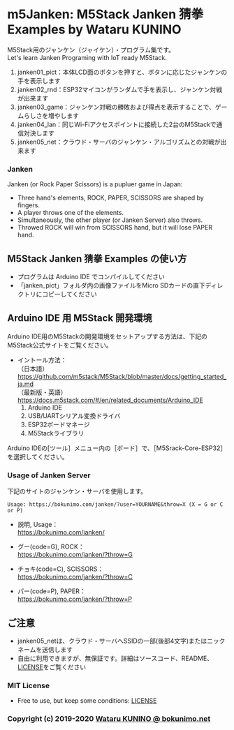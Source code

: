 # m5Janken: M5Stack Janken 猜拳 Examples by Wataru KUNINO

M5Stack用のジャンケン（ジャイケン）・プログラム集です。  
Let's learn Janken Programing with IoT ready M5Stack.  

1. janken01_pict：本体LCD面のボタンを押すと、ボタンに応じたジャンケンの手を表示します
2. janken02_rnd：ESP32マイコンがランダムで手を表示し、ジャンケン対戦が出来ます
3. janken03_game：ジャンケン対戦の勝敗および得点を表示することで、ゲームらしさを増やします
4. janken04_lan：同じWi-Fiアクセスポイントに接続した2台のM5Stackで通信対決します
5. janken05_net：クラウド・サーバのジャンケン・アルゴリズムとの対戦が出来ます

### Janken

Janken (or Rock Paper Scissors) is a pupluer game in Japan:
- Three hand's elements, ROCK, PAPER, SCISSORS are shaped by fingers.
- A player throws one of the elements.
- Simultaneously, the other player (or Janken Server) also throws.
- Throwed ROCK will win from SCISSORS hand, but it will lose PAPER hand.

## M5Stack Janken 猜拳 Examples の使い方

- プログラムは Arduino IDE でコンパイルしてください
- 「janken_pict」フォルダ内の画像ファイルをMicro SDカードの直下ディレクトリにコピーしてください

## Arduino IDE 用 M5Stack 開発環境
Arduino IDE用のM5Stackの開発環境をセットアップする方法は、下記のM5Stack公式サイトをご覧ください。  

- イントール方法：  
	（日本語）https://github.com/m5stack/M5Stack/blob/master/docs/getting_started_ja.md  
	（最新版・英語）https://docs.m5stack.com/#/en/related_documents/Arduino_IDE  
	1. Arduino IDE  
	2. USB/UARTシリアル変換ドライバ  
	3. ESP32ボードマネージ  
	4. M5Stackライブラリ  
  
Arduino IDEの[ツール］メニュー内の［ボード］で、［M5Srack-Core-ESP32］を選択してください。

### Usage of Janken Server
下記のサイトのジャンケン・サーバを使用します。

	Usage: https://bokunimo.com/janken/?user=YOURNAME&throw=X (X = G or C or P)  

- 説明, Usage：  
	https://bokunimo.com/janken/  

- グー(code=G), ROCK：  
	https://bokunimo.com/janken/?throw=G  

- チョキ(code=C), SCISSORS：  
	https://bokunimo.com/janken/?throw=C  

- パー(code=P), PAPER：  
	https://bokunimo.com/janken/?throw=P  

## ご注意
- janken05_netは、クラウド・サーバへSSIDの一部(後部4文字)またはニックネームを送信します
- 自由に利用できますが、無保証です。詳細はソースコード、README、[LICENSE](https://github.com/bokunimowakaru/m5Janken/blob/master/LICENSE)をご覧ください

### MIT License
- Free to use, but keep some conditions: [LICENSE](https://github.com/bokunimowakaru/m5Janken/blob/master/LICENSE)

### Copyright (c) 2019-2020 [Wataru KUNINO @ bokunimo.net](https://bokunimo.net)
